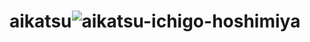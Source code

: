 # aikatsu![aikatsu-ichigo-hoshimiya](https://github.com/84chain/aikatsu/assets/74632866/0d4ed67a-fad9-4a70-a7c0-8499cb3c45a3)
